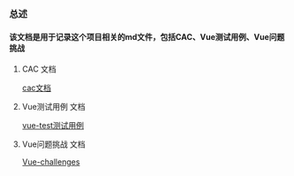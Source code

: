 ### 总述

#### 该文档是用于记录这个项目相关的md文件，包括CAC、Vue测试用例、Vue问题挑战

1. CAC 文档

   [cac文档](D:\mini-cac\docs\md\CAC\README.md)

2. Vue测试用例 文档

   [vue-test测试用例](D:\mini-cac\docs\md\vue-test\README.md)

3. Vue问题挑战 文档

   [Vue-challenges](D:\mini-cac\docs\md\vue-challenges\README.md)
